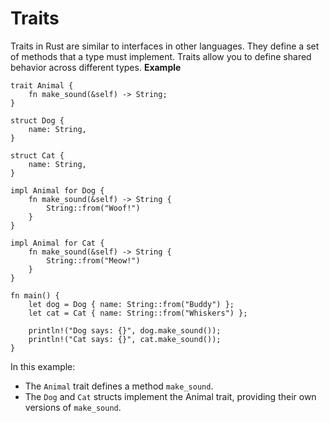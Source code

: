 # Traits
Traits in Rust are similar to interfaces in other languages. 
They define a set of methods that a type must implement. 
Traits allow you to define shared behavior across different types.
**Example**
```
trait Animal {
    fn make_sound(&self) -> String;
}

struct Dog {
    name: String,
}

struct Cat {
    name: String,
}

impl Animal for Dog {
    fn make_sound(&self) -> String {
        String::from("Woof!")
    }
}

impl Animal for Cat {
    fn make_sound(&self) -> String {
        String::from("Meow!")
    }
}

fn main() {
    let dog = Dog { name: String::from("Buddy") };
    let cat = Cat { name: String::from("Whiskers") };

    println!("Dog says: {}", dog.make_sound());
    println!("Cat says: {}", cat.make_sound());
}
```
In this example:
- The `Animal` trait defines a method `make_sound`.
- The `Dog` and `Cat` structs implement the Animal trait, providing their own versions of `make_sound`.

